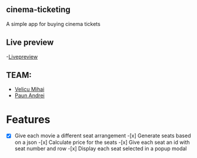 ## cinema-ticketing

A simple app for buying cinema tickets

## Live preview

-[Livepreview](https://mihai2702.github.io/cinema-ticketing/)

## TEAM:

- [Velicu Mihai](https://github.com/Mihai2702)
- [Paun Andrei](https://github.com/paunandreii)

# Features

-[x] Give each movie a different seat arrangement -[x] Generate seats based on a json -[x] Calculate price for the seats -[x] Give each seat an id with seat number and row -[x] Display each seat selected in a popup modal
